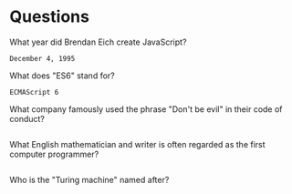 # Questions

What year did Brendan Eich create JavaScript?

```
December 4, 1995
```

What does "ES6" stand for?

```
ECMAScript 6

```

What company famously used the phrase "Don't be evil" in their code of conduct?

```

```

What English mathematician and writer is often regarded as the first computer programmer?

```

```

Who is the "Turing machine" named after?

```

```

